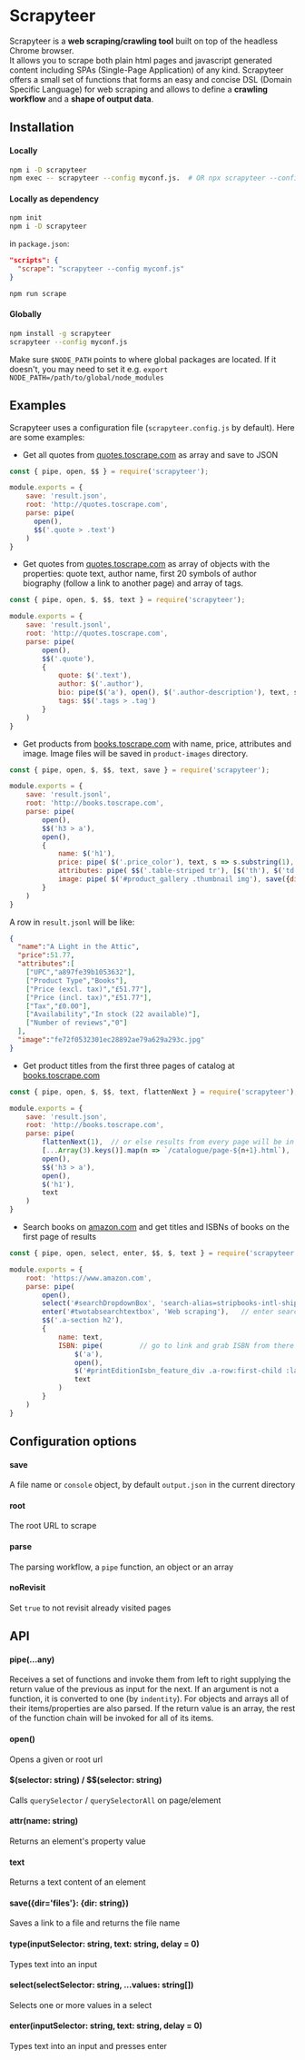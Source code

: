 # Scrapyteer

Scrapyteer is a **web scraping/crawling tool** built on top of the headless Chrome browser.        
It allows you to scrape both plain html pages and javascript generated content including SPAs (Single-Page Application) of any kind.
Scrapyteer offers a small set of functions that forms an easy and concise DSL (Domain Specific Language) for web scraping and allows to define a **crawling workflow** and a **shape of output data**. 

## Installation
#### Locally 
```sh
npm i -D scrapyteer
npm exec -- scrapyteer --config myconf.js.  # OR npx scrapyteer --config myconf.js
```
#### Locally as dependency
```sh
npm init
npm i -D scrapyteer
```
in `package.json`:
```json
"scripts": {
  "scrape": "scrapyteer --config myconf.js"
}
```
```sh
npm run scrape
```

#### Globally
```sh
npm install -g scrapyteer
scrapyteer --config myconf.js
```
Make sure `$NODE_PATH` points to where global packages are located. 
If it doesn't, you may need to set it e.g. `export NODE_PATH=/path/to/global/node_modules`

## Examples
Scrapyteer uses a configuration file (`scrapyteer.config.js` by default). Here are some examples:
* Get all quotes from [quotes.toscrape.com](http://quotes.toscrape.com) as array and save to JSON
```js
const { pipe, open, $$ } = require('scrapyteer');

module.exports = {
    save: 'result.json',
    root: 'http://quotes.toscrape.com',
    parse: pipe(
      open(), 
      $$('.quote > .text')
    )
}
```
* Get quotes from [quotes.toscrape.com](http://quotes.toscrape.com) as array of objects with the properties: quote text, author name, first 20 symbols of author biography (follow a link to another page) and array of tags.
```js
const { pipe, open, $, $$, text } = require('scrapyteer');

module.exports = {
    save: 'result.jsonl',
    root: 'http://quotes.toscrape.com',
    parse: pipe(
        open(), 
        $$('.quote'), 
        {
            quote: $('.text'),
            author: $('.author'),
            bio: pipe($('a'), open(), $('.author-description'), text, s => s.trimStart().substring(0, 20) + '…'),
            tags: $$('.tags > .tag')
        }
    )
}
```
* Get products from [books.toscrape.com](http://books.toscrape.com) with name, price, attributes and image. Image files will be saved in `product-images` directory.
```js
const { pipe, open, $, $$, text, save } = require('scrapyteer');

module.exports = {
    save: 'result.jsonl',
    root: 'http://books.toscrape.com',
    parse: pipe(
        open(),
        $$('h3 > a'),
        open(),
        {
            name: $('h1'),
            price: pipe( $('.price_color'), text, s => s.substring(1), parseFloat ),   // '£12.34' -> 12.34
            attributes: pipe( $$('.table-striped tr'), [$('th'), $('td')] ),   // array of [name, value]
            image: pipe( $('#product_gallery .thumbnail img'), save({dir: 'product-images'}) )
        }
    )
}
```
A row in `result.jsonl` will be like:
```json
{
  "name":"A Light in the Attic",
  "price":51.77,
  "attributes":[
    ["UPC","a897fe39b1053632"],
    ["Product Type","Books"],
    ["Price (excl. tax)","£51.77"],
    ["Price (incl. tax)","£51.77"],
    ["Tax","£0.00"],
    ["Availability","In stock (22 available)"],
    ["Number of reviews","0"]
  ],
  "image":"fe72f0532301ec28892ae79a629a293c.jpg"
}
```
* Get product titles from the first three pages of catalog at [books.toscrape.com](http://books.toscrape.com)
```js
const { pipe, open, $, $$, text, flattenNext } = require('scrapyteer');

module.exports = {
    save: 'result.json',
    root: 'http://books.toscrape.com',
    parse: pipe(
        flattenNext(1),  // or else results from every page will be in separate arrays
        [...Array(3).keys()].map(n => `/catalogue/page-${n+1}.html`),
        open(),
        $$('h3 > a'),
        open(),
        $('h1'),
        text
    )
}
```
* Search books on [amazon.com](https://www.amazon.com) and get titles and ISBNs of books on the first page of results
```js
const { pipe, open, select, enter, $$, $, text } = require('scrapyteer');

module.exports = {
    root: 'https://www.amazon.com',
    parse: pipe(
        open(),
        select('#searchDropdownBox', 'search-alias=stripbooks-intl-ship'),  // select 'Books' in dropdown
        enter('#twotabsearchtextbox', 'Web scraping'),   // enter search phrase
        $$('.a-section h2'),
        {
            name: text,
            ISBN: pipe(         // go to link and grab ISBN from there
                $('a'), 
                open(), 
                $('#printEditionIsbn_feature_div .a-row:first-child :last-child, #isbn_feature_div .a-row:first-child :last-child'), 
                text 
            )
        }
    )
}
```

## Configuration options
#### save 
A file name or `console` object, by default `output.json` in the current directory
#### root
The root URL to scrape
#### parse
The parsing workflow, a `pipe` function, an object or an array
#### noRevisit
Set `true` to not revisit already visited pages

## API
#### pipe(...any)
Receives a set of functions and invoke them from left to right supplying the return value of the previous as input for the next. If an argument is not a function, it is converted to one (by `indentity`). For objects and arrays all of their items/properties are also parsed. If the return value is an array, the rest of the function chain will be invoked for all of its items.
#### open()
Opens a given or root url
#### $(selector: string) / $$(selector: string)
Calls `querySelector` / `querySelectorAll` on page/element
#### attr(name: string)
Returns an element's property value 
#### text
Returns a text content of an element
#### save({dir='files'}: {dir: string})
Saves a link to a file and returns the file name
#### type(inputSelector: string, text: string, delay = 0)
Types text into an input
#### select(selectSelector: string, ...values: string[])
Selects one or more values in a select
#### enter(inputSelector: string, text: string, delay = 0)
Types text into an input and presses enter

